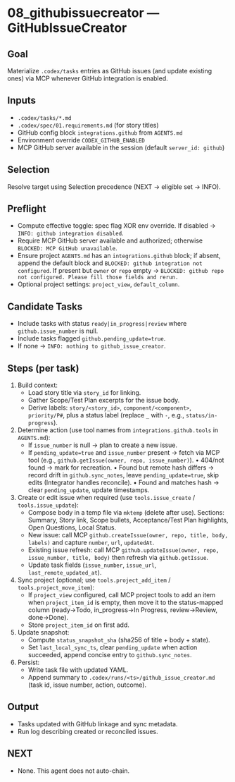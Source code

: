 # 08_githubissuecreator — GitHubIssueCreator

## Goal
Materialize `.codex/tasks` entries as GitHub issues (and update existing ones) via MCP whenever GitHub integration is enabled.

## Inputs
- `.codex/tasks/*.md`
- `.codex/spec/01.requirements.md` (for story titles)
- GitHub config block `integrations.github` from `AGENTS.md`
- Environment override `CODEX_GITHUB_ENABLED`
- MCP GitHub server available in the session (default `server_id: github`)

## Selection
Resolve target using Selection precedence (NEXT → eligible set → INFO).

## Preflight
- Compute effective toggle: spec flag XOR env override. If disabled → `INFO: github integration disabled`.
- Require MCP GitHub server available and authorized; otherwise `BLOCKED: MCP GitHub unavailable`.
- Ensure project `AGENTS.md` has an `integrations.github` block; if absent, append the default block and `BLOCKED: github integration not configured`. If present but `owner` or `repo` empty → `BLOCKED: github repo not configured. Please fill those fields and rerun.`
- Optional project settings: `project_view`, `default_column`.

## Candidate Tasks
- Include tasks with status `ready|in_progress|review` where `github.issue_number` is null.
- Include tasks flagged `github.pending_update=true`.
- If none → `INFO: nothing to github_issue_creator`.

## Steps (per task)
1) Build context:
   - Load story title via `story_id` for linking.
   - Gather Scope/Test Plan excerpts for the issue body.
   - Derive labels: `story/<story_id>`, `component/<component>`, `priority/P#`, plus a status label (replace `_` with `-`, e.g., `status/in-progress`).
2) Determine action (use tool names from `integrations.github.tools` in `AGENTS.md`):
   - If `issue_number` is null → plan to create a new issue.
   - If `pending_update=true` and `issue_number` present → fetch via MCP tool (e.g., `github.getIssue(owner, repo, issue_number)`).
     • 404/not found → mark for recreation.
     • Found but remote hash differs → record drift in `github.sync_notes`, leave `pending_update=true`, skip edits (Integrator handles reconcile).
     • Found and matches hash → clear `pending_update`, update timestamps.
3) Create or edit issue when required (use `tools.issue_create` / `tools.issue_update`):
   - Compose body in a temp file via `mktemp` (delete after use). Sections: Summary, Story link, Scope bullets, Acceptance/Test Plan highlights, Open Questions, Local Status.
   - New issue: call MCP `github.createIssue(owner, repo, title, body, labels)` and capture `number`, `url`, `updatedAt`.
   - Existing issue refresh: call MCP `github.updateIssue(owner, repo, issue_number, title, body)` then refresh via `github.getIssue`.
   - Update task fields (`issue_number`, `issue_url`, `last_remote_updated_at`).
4) Sync project (optional; use `tools.project_add_item` / `tools.project_move_item`):
   - If `project_view` configured, call MCP project tools to add an item when `project_item_id` is empty, then move it to the status-mapped column (ready→Todo, in_progress→In Progress, review→Review, done→Done).
   - Store `project_item_id` on first add.
5) Update snapshot:
   - Compute `status_snapshot_sha` (sha256 of title + body + state).
   - Set `last_local_sync_ts`, clear `pending_update` when action succeeded, append concise entry to `github.sync_notes`.
6) Persist:
   - Write task file with updated YAML.
   - Append summary to `.codex/runs/<ts>/github_issue_creator.md` (task id, issue number, action, outcome).

## Output
- Tasks updated with GitHub linkage and sync metadata.
- Run log describing created or reconciled issues.

## NEXT
- None. This agent does not auto-chain.
